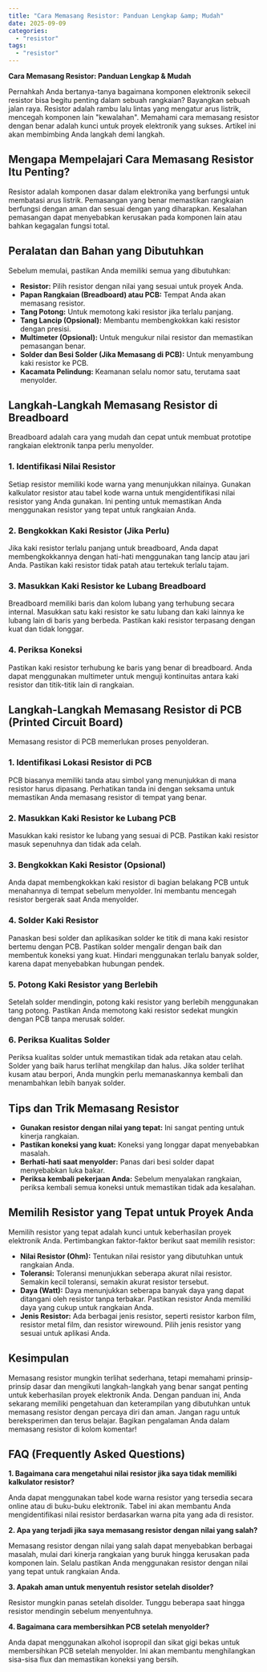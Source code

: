 ```yaml
---
title: "Cara Memasang Resistor: Panduan Lengkap &amp; Mudah"
date: 2025-09-09
categories: 
  - "resistor"
tags: 
  - "resistor"
---
```


**Cara Memasang Resistor: Panduan Lengkap & Mudah**

Pernahkah Anda bertanya-tanya bagaimana komponen elektronik sekecil resistor bisa begitu penting dalam sebuah rangkaian? Bayangkan sebuah jalan raya. Resistor adalah rambu lalu lintas yang mengatur arus listrik, mencegah komponen lain "kewalahan". Memahami cara memasang resistor dengan benar adalah kunci untuk proyek elektronik yang sukses. Artikel ini akan membimbing Anda langkah demi langkah.

## Mengapa Mempelajari Cara Memasang Resistor Itu Penting?

Resistor adalah komponen dasar dalam elektronika yang berfungsi untuk membatasi arus listrik. Pemasangan yang benar memastikan rangkaian berfungsi dengan aman dan sesuai dengan yang diharapkan. Kesalahan pemasangan dapat menyebabkan kerusakan pada komponen lain atau bahkan kegagalan fungsi total.

## Peralatan dan Bahan yang Dibutuhkan

Sebelum memulai, pastikan Anda memiliki semua yang dibutuhkan:

- **Resistor:** Pilih resistor dengan nilai yang sesuai untuk proyek Anda.
- **Papan Rangkaian (Breadboard) atau PCB:** Tempat Anda akan memasang resistor.
- **Tang Potong:** Untuk memotong kaki resistor jika terlalu panjang.
- **Tang Lancip (Opsional):** Membantu membengkokkan kaki resistor dengan presisi.
- **Multimeter (Opsional):** Untuk mengukur nilai resistor dan memastikan pemasangan benar.
- **Solder dan Besi Solder (Jika Memasang di PCB):** Untuk menyambung kaki resistor ke PCB.
- **Kacamata Pelindung:** Keamanan selalu nomor satu, terutama saat menyolder.

## Langkah-Langkah Memasang Resistor di Breadboard

Breadboard adalah cara yang mudah dan cepat untuk membuat prototipe rangkaian elektronik tanpa perlu menyolder.

### 1\. Identifikasi Nilai Resistor

Setiap resistor memiliki kode warna yang menunjukkan nilainya. Gunakan kalkulator resistor atau tabel kode warna untuk mengidentifikasi nilai resistor yang Anda gunakan. Ini penting untuk memastikan Anda menggunakan resistor yang tepat untuk rangkaian Anda.

### 2\. Bengkokkan Kaki Resistor (Jika Perlu)

Jika kaki resistor terlalu panjang untuk breadboard, Anda dapat membengkokkannya dengan hati-hati menggunakan tang lancip atau jari Anda. Pastikan kaki resistor tidak patah atau tertekuk terlalu tajam.

### 3\. Masukkan Kaki Resistor ke Lubang Breadboard

Breadboard memiliki baris dan kolom lubang yang terhubung secara internal. Masukkan satu kaki resistor ke satu lubang dan kaki lainnya ke lubang lain di baris yang berbeda. Pastikan kaki resistor terpasang dengan kuat dan tidak longgar.

### 4\. Periksa Koneksi

Pastikan kaki resistor terhubung ke baris yang benar di breadboard. Anda dapat menggunakan multimeter untuk menguji kontinuitas antara kaki resistor dan titik-titik lain di rangkaian.

## Langkah-Langkah Memasang Resistor di PCB (Printed Circuit Board)

Memasang resistor di PCB memerlukan proses penyolderan.

### 1\. Identifikasi Lokasi Resistor di PCB

PCB biasanya memiliki tanda atau simbol yang menunjukkan di mana resistor harus dipasang. Perhatikan tanda ini dengan seksama untuk memastikan Anda memasang resistor di tempat yang benar.

### 2\. Masukkan Kaki Resistor ke Lubang PCB

Masukkan kaki resistor ke lubang yang sesuai di PCB. Pastikan kaki resistor masuk sepenuhnya dan tidak ada celah.

### 3\. Bengkokkan Kaki Resistor (Opsional)

Anda dapat membengkokkan kaki resistor di bagian belakang PCB untuk menahannya di tempat sebelum menyolder. Ini membantu mencegah resistor bergerak saat Anda menyolder.

### 4\. Solder Kaki Resistor

Panaskan besi solder dan aplikasikan solder ke titik di mana kaki resistor bertemu dengan PCB. Pastikan solder mengalir dengan baik dan membentuk koneksi yang kuat. Hindari menggunakan terlalu banyak solder, karena dapat menyebabkan hubungan pendek.

### 5\. Potong Kaki Resistor yang Berlebih

Setelah solder mendingin, potong kaki resistor yang berlebih menggunakan tang potong. Pastikan Anda memotong kaki resistor sedekat mungkin dengan PCB tanpa merusak solder.

### 6\. Periksa Kualitas Solder

Periksa kualitas solder untuk memastikan tidak ada retakan atau celah. Solder yang baik harus terlihat mengkilap dan halus. Jika solder terlihat kusam atau berpori, Anda mungkin perlu memanaskannya kembali dan menambahkan lebih banyak solder.

## Tips dan Trik Memasang Resistor

- **Gunakan resistor dengan nilai yang tepat:** Ini sangat penting untuk kinerja rangkaian.
- **Pastikan koneksi yang kuat:** Koneksi yang longgar dapat menyebabkan masalah.
- **Berhati-hati saat menyolder:** Panas dari besi solder dapat menyebabkan luka bakar.
- **Periksa kembali pekerjaan Anda:** Sebelum menyalakan rangkaian, periksa kembali semua koneksi untuk memastikan tidak ada kesalahan.

## Memilih Resistor yang Tepat untuk Proyek Anda

Memilih resistor yang tepat adalah kunci untuk keberhasilan proyek elektronik Anda. Pertimbangkan faktor-faktor berikut saat memilih resistor:

- **Nilai Resistor (Ohm):** Tentukan nilai resistor yang dibutuhkan untuk rangkaian Anda.
- **Toleransi:** Toleransi menunjukkan seberapa akurat nilai resistor. Semakin kecil toleransi, semakin akurat resistor tersebut.
- **Daya (Watt):** Daya menunjukkan seberapa banyak daya yang dapat ditangani oleh resistor tanpa terbakar. Pastikan resistor Anda memiliki daya yang cukup untuk rangkaian Anda.
- **Jenis Resistor:** Ada berbagai jenis resistor, seperti resistor karbon film, resistor metal film, dan resistor wirewound. Pilih jenis resistor yang sesuai untuk aplikasi Anda.

## Kesimpulan

Memasang resistor mungkin terlihat sederhana, tetapi memahami prinsip-prinsip dasar dan mengikuti langkah-langkah yang benar sangat penting untuk keberhasilan proyek elektronik Anda. Dengan panduan ini, Anda sekarang memiliki pengetahuan dan keterampilan yang dibutuhkan untuk memasang resistor dengan percaya diri dan aman. Jangan ragu untuk bereksperimen dan terus belajar. Bagikan pengalaman Anda dalam memasang resistor di kolom komentar!

## FAQ (Frequently Asked Questions)

**1\. Bagaimana cara mengetahui nilai resistor jika saya tidak memiliki kalkulator resistor?**

Anda dapat menggunakan tabel kode warna resistor yang tersedia secara online atau di buku-buku elektronik. Tabel ini akan membantu Anda mengidentifikasi nilai resistor berdasarkan warna pita yang ada di resistor.

**2\. Apa yang terjadi jika saya memasang resistor dengan nilai yang salah?**

Memasang resistor dengan nilai yang salah dapat menyebabkan berbagai masalah, mulai dari kinerja rangkaian yang buruk hingga kerusakan pada komponen lain. Selalu pastikan Anda menggunakan resistor dengan nilai yang tepat untuk rangkaian Anda.

**3\. Apakah aman untuk menyentuh resistor setelah disolder?**

Resistor mungkin panas setelah disolder. Tunggu beberapa saat hingga resistor mendingin sebelum menyentuhnya.

**4\. Bagaimana cara membersihkan PCB setelah menyolder?**

Anda dapat menggunakan alkohol isopropil dan sikat gigi bekas untuk membersihkan PCB setelah menyolder. Ini akan membantu menghilangkan sisa-sisa flux dan memastikan koneksi yang bersih.
